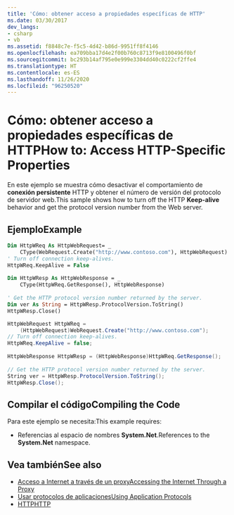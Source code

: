 ```yaml
---
title: 'Cómo: obtener acceso a propiedades específicas de HTTP'
ms.date: 03/30/2017
dev_langs:
- csharp
- vb
ms.assetid: f8848c7e-f5c5-4d42-b86d-9951ff8f4146
ms.openlocfilehash: ea709bba17d4e2f00b760c8713f9e8100496f0bf
ms.sourcegitcommit: bc293b14af795e0e999e3304dd40c0222cf2ffe4
ms.translationtype: HT
ms.contentlocale: es-ES
ms.lasthandoff: 11/26/2020
ms.locfileid: "96250520"
---
```

# <a name="how-to-access-http-specific-properties"></a><span data-ttu-id="0b729-102">Cómo: obtener acceso a propiedades específicas de HTTP</span><span class="sxs-lookup"><span data-stu-id="0b729-102">How to: Access HTTP-Specific Properties</span></span>

<span data-ttu-id="0b729-103">En este ejemplo se muestra cómo desactivar el comportamiento de **conexión persistente** HTTP y obtener el número de versión del protocolo de servidor web.</span><span class="sxs-lookup"><span data-stu-id="0b729-103">This sample shows how to turn off the HTTP **Keep-alive** behavior and get the protocol version number from the Web server.</span></span>  
  
## <a name="example"></a><span data-ttu-id="0b729-104">Ejemplo</span><span class="sxs-lookup"><span data-stu-id="0b729-104">Example</span></span>  
  
```vb  
Dim HttpWReq As HttpWebRequest= _  
    CType(WebRequest.Create("http://www.contoso.com"), HttpWebRequest)  
' Turn off connection keep-alives.  
HttpWReq.KeepAlive = False  
  
Dim HttpWResp As HttpWebResponse = _  
    CType(HttpWReq.GetResponse(), HttpWebResponse)  
  
' Get the HTTP protocol version number returned by the server.  
Dim ver As String = HttpWResp.ProtocolVersion.ToString()  
HttpWResp.Close()  
```  
  
```csharp  
HttpWebRequest HttpWReq =
    (HttpWebRequest)WebRequest.Create("http://www.contoso.com");  
// Turn off connection keep-alives.  
HttpWReq.KeepAlive = false;  
  
HttpWebResponse HttpWResp = (HttpWebResponse)HttpWReq.GetResponse();  
  
// Get the HTTP protocol version number returned by the server.  
String ver = HttpWResp.ProtocolVersion.ToString();  
HttpWResp.Close();  
```  
  
## <a name="compiling-the-code"></a><span data-ttu-id="0b729-105">Compilar el código</span><span class="sxs-lookup"><span data-stu-id="0b729-105">Compiling the Code</span></span>  

 <span data-ttu-id="0b729-106">Para este ejemplo se necesita:</span><span class="sxs-lookup"><span data-stu-id="0b729-106">This example requires:</span></span>  
  
- <span data-ttu-id="0b729-107">Referencias al espacio de nombres **System.Net**.</span><span class="sxs-lookup"><span data-stu-id="0b729-107">References to the **System.Net** namespace.</span></span>  
  
## <a name="see-also"></a><span data-ttu-id="0b729-108">Vea también</span><span class="sxs-lookup"><span data-stu-id="0b729-108">See also</span></span>

- [<span data-ttu-id="0b729-109">Acceso a Internet a través de un proxy</span><span class="sxs-lookup"><span data-stu-id="0b729-109">Accessing the Internet Through a Proxy</span></span>](accessing-the-internet-through-a-proxy.md)
- [<span data-ttu-id="0b729-110">Usar protocolos de aplicaciones</span><span class="sxs-lookup"><span data-stu-id="0b729-110">Using Application Protocols</span></span>](using-application-protocols.md)
- [<span data-ttu-id="0b729-111">HTTP</span><span class="sxs-lookup"><span data-stu-id="0b729-111">HTTP</span></span>](http.md)
